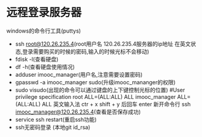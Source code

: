 # 远程登录服务器
 windows的命令行工具(puttys)
 
 * ssh root@120.26.235.4(root用户名 120.26.235.4服务器的ip地址 在英文状态,登录需要购买的时候的密码,输入的时候光标不会移动)
 * fdisk -l(查看硬盘)
 * df -h(查看硬盘使用情况)
 * adduser imooc_manager(用户名,注意需要设置密码)
 * gpasswd -a imooc_manager sudo(升级imooc_mananger的权限)
 * sudo visudo(出现的命令可以通过键盘的上下键控制光标的位置) #User privilege specification root ALL=(ALL:ALL) ALL  imooc_manager ALL=(ALL:ALL) ALL    英文输入法 ctr + x   shift + y 后回车 enter 新开命令行  ssh imooc_manager@120.26.235.4(查看是否保存成功)
 * service ssh restart(重启ssh功能)
 * ssh无密码登录 (本地git id_rsa)